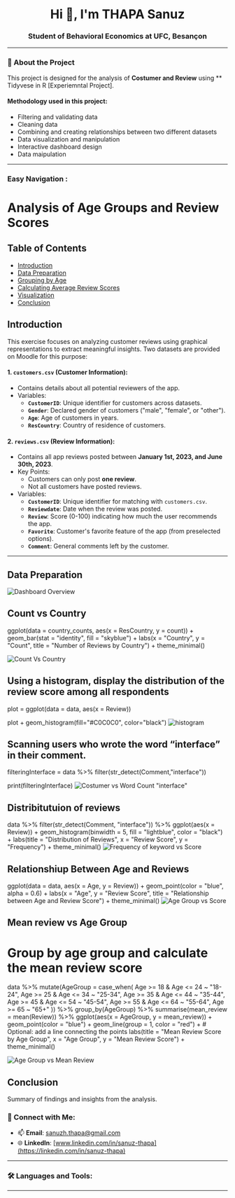 <h1 align="center">Hi 👋, I'm THAPA Sanuz</h1>
<h3 align="center">Student of Behavioral Economics at UFC, Besançon</h3>

---

### 🔭 About the Project

This project is designed for the analysis of **Costumer and Review** using ** Tidyvese in R [Experiemntal Project].

#### Methodology used in this project:
- Filtering and validating data  
- Cleaning data  
- Combining and creating relationships between two different datasets  
- Data visualization and manipulation  
- Interactive dashboard design  
- Data maipulation

---
### Easy Navigation :

# Analysis of Age Groups and Review Scores

## Table of Contents
- [Introduction](#introduction)
- [Data Preparation](#data-preparation)
- [Grouping by Age](#grouping-by-age)
- [Calculating Average Review Scores](#calculating-average-review-scores)
- [Visualization](#visualization)
- [Conclusion](#conclusion)

## Introduction
This exercise focuses on analyzing customer reviews using graphical representations to extract meaningful insights. Two datasets are provided on Moodle for this purpose:

#### 1. **`customers.csv`** (Customer Information):
- Contains details about all potential reviewers of the app.
- Variables:
  - **`CustomerID`**: Unique identifier for customers across datasets.
  - **`Gender`**: Declared gender of customers ("male", "female", or "other").
  - **`Age`**: Age of customers in years.
  - **`ResCountry`**: Country of residence of customers.

#### 2. **`reviews.csv`** (Review Information):
- Contains all app reviews posted between **January 1st, 2023, and June 30th, 2023**.
- Key Points:
  - Customers can only post **one review**.
  - Not all customers have posted reviews.
- Variables:
  - **`CustomerID`**: Unique identifier for matching with `customers.csv`.
  - **`Reviewdate`**: Date when the review was posted.
  - **`Review`**: Score (0-100) indicating how much the user recommends the app.
  - **`Favorite`**: Customer's favorite feature of the app (from preselected options).
  - **`Comment`**: General comments left by the customer.

---

## Data Preparation
![Dashboard Overview](https://github.com/sanuzthapa/PowerBi-Dahsboard/blob/main/img/1intro.png)

## Count vs Country

ggplot(data = country_counts, aes(x = ResCountry, y = count)) +
  geom_bar(stat = "identity", fill = "skyblue") +
  labs(x = "Country", y = "Count", title = "Number of Reviews by Country") +
  theme_minimal()
  
![Count Vs Country](https://github.com/sanuzthapa/PowerBi-Dahsboard/blob/main/img/bycountry.png)

## Using a histogram, display the distribution of the review score among all respondents

plot = ggplot(data = data, aes(x = Review))

plot + geom_histogram(fill="#C0C0C0", color="black")
![histogram](https://github.com/sanuzthapa/PowerBi-Dahsboard/blob/main/img/img3.png)

##  Scanning users who wrote the word “interface” in their comment.

filteringInterface = data %>%
  filter(str_detect(Comment,"interface"))

print(filteringInterface)
![Costumer vs Word Count "interface"](https://github.com/sanuzthapa/PowerBi-Dahsboard/blob/main/img/img4.png)

## Distribitutuion of reviews

data %>%
  filter(str_detect(Comment, "interface")) %>%
  ggplot(aes(x = Review)) +
  geom_histogram(binwidth = 5, fill = "lightblue", color = "black") +
  labs(title = "Distribution of Reviews",
       x = "Review Score",
       y = "Frequency") +
  theme_minimal()
  ![Frequency of keyword vs Score](https://github.com/sanuzthapa/PowerBi-Dahsboard/blob/main/img/img5.png)
  
## Relationshiup Between Age and Reviews

ggplot(data = data, aes(x = Age, y = Review)) +
  geom_point(color = "blue", alpha = 0.6) +
  labs(x = "Age", y = "Review Score", title = "Relationship between Age and Review Score") +
  theme_minimal()
  ![Age Group vs Score ](https://github.com/sanuzthapa/PowerBi-Dahsboard/blob/main/img/img6.png)

## Mean review vs Age Group

# Group by age group and calculate the mean review score
data %>%
  mutate(AgeGroup = case_when(
    Age >= 18 & Age <= 24 ~ "18-24",
    Age >= 25 & Age <= 34 ~ "25-34",
    Age >= 35 & Age <= 44 ~ "35-44",
    Age >= 45 & Age <= 54 ~ "45-54",
    Age >= 55 & Age <= 64 ~ "55-64",
    Age >= 65 ~ "65+"
  )) %>%
  group_by(AgeGroup) %>%
  summarise(mean_review = mean(Review)) %>%
  ggplot(aes(x = AgeGroup, y = mean_review)) +
  geom_point(color = "blue") +
  geom_line(group = 1, color = "red") +  # Optional: add a line connecting the points
  labs(title = "Mean Review Score by Age Group",
       x = "Age Group",
       y = "Mean Review Score") +
  theme_minimal()
  
  ![Age Group vs Mean Review](https://github.com/sanuzthapa/PowerBi-Dahsboard/blob/main/img/img7.png)

## Conclusion
Summary of findings and insights from the analysis.


### 💬 Connect with Me:
- 📫 **Email**: [sanuzh.thapa@gmail.com](mailto:sanus.thapa@gmail.com)  
- 🌐 **LinkedIn**: [www.linkedin.com/in/sanuz-thapa](https://linkedin.com/in/sanuz-thapa)  

---

### 🛠️ Languages and Tools:

---
